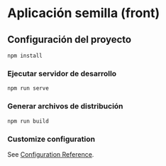 # Aplicación semilla (front)

## Configuración del proyecto

```
npm install

```

### Ejecutar servidor de desarrollo

```
npm run serve
```

### Generar archivos de distribución

```
npm run build
```

### Customize configuration

See [Configuration Reference](https://cli.vuejs.org/config/).
